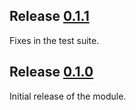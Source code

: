 ## Release [0.1.1](https://github.com/MasterRoot24/puppet-cloudwatch/releases/tag/0.1.1)
Fixes in the test suite.

## Release [0.1.0](https://github.com/MasterRoot24/puppet-cloudwatch/releases/tag/0.1.0)

Initial release of the module.

